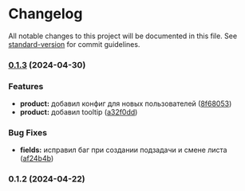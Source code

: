 # Changelog

All notable changes to this project will be documented in this file. See [standard-version](https://github.com/conventional-changelog/standard-version) for commit guidelines.

### [0.1.3](https://github.com/agro40tech/task-list/compare/v0.1.2...v0.1.3) (2024-04-30)

### Features

- **product:** добавил конфиг для новых пользователей ([8f68053](https://github.com/agro40tech/task-list/commit/8f68053255c190cc515e22095dd954d28b2b1feb))
- **product:** добавил tooltip ([a32f0dd](https://github.com/agro40tech/task-list/commit/a32f0ddbafda218dcd13c480d07d2214c131d398))

### Bug Fixes

- **fields:** исправил баг при создании подзадачи и смене листа ([af24b4b](https://github.com/agro40tech/task-list/commit/af24b4b5e7b0a6081275700babf27aeedf07b0bd))

### 0.1.2 (2024-04-22)
